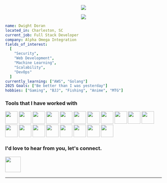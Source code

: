 <p align="center">
  <img src="https://capsule-render.vercel.app/api?&animation=fadeIn&type=waving&color=gradient&height=150&width=auto&text=Dwight%20Doran&desc=Software%20Engineer&fontAlignY=35&descAlignY=65"/>
</p>
<!-- <p align="center">
  <img src="https://media.tenor.com/jAhABeTndDYAAAAj/luffy-one.gif"/>
</p> -->
<p align="center" size="100px">
  <img src="https://media.giphy.com/media/4YZLJtuq28dgoXBy1D/giphy.gif?cid=790b76111lkm6ckf63enwo5lvk0agwicvj0irbl0tlo0db8z&ep=v1_gifs_search&rid=giphy.gif&ct=g"/>
</p>

```yml
name: Dwight Doran
located_in: Charleston, SC
current_job: Full Stack Developer
company: Alpha Omega Integration
fields_of_interest:
  [
    "Security",
    "Web Development",
    "Machine Learning",
    "Scalability",
    "DevOps"
  ]
currently_learning: ["AWS", "Golang"]
2025 Goals: ["Be better than I was yesterday"]
hobbies: ["Gaming", "BJJ", "Fishing", "Anime", "MTG"]
```

### Tools that I have worked with
<p>
  <img src="https://cdn.jsdelivr.net/gh/devicons/devicon/icons/javascript/javascript-original.svg" height="40px" width="auto"/>
  <img src="https://cdn.jsdelivr.net/gh/devicons/devicon/icons/typescript/typescript-original.svg" height="40px" width="auto"/>  
  <img src="https://cdn.jsdelivr.net/gh/devicons/devicon/icons/nodejs/nodejs-original.svg" height="40px" width="auto"/>
  <img src="https://cdn.jsdelivr.net/gh/devicons/devicon/icons/react/react-original.svg" height="40px" width="auto"/>
  <img src="https://cdn.jsdelivr.net/gh/devicons/devicon/icons/jest/jest-plain.svg" height="40px" width="auto"/>
  <img src="https://cdn.jsdelivr.net/gh/devicons/devicon/icons/ruby/ruby-original.svg" height="40px" width="auto"/>
  <img src="https://cdn.jsdelivr.net/gh/devicons/devicon/icons/rails/rails-original-wordmark.svg" height="40px" width="auto"/>
  <img src="https://cdn.jsdelivr.net/gh/devicons/devicon/icons/rspec/rspec-original.svg" height="40px" width="auto"/>
  <img src="https://cdn.jsdelivr.net/gh/devicons/devicon/icons/python/python-original.svg" height="40px" width="auto"/>
  <img src="https://cdn.jsdelivr.net/gh/devicons/devicon/icons/sass/sass-original.svg" height="40px" width="auto"/>
  <img src="https://cdn.jsdelivr.net/gh/devicons/devicon/icons/docker/docker-original.svg" height="40px" width="auto"/>
  <img src="https://cdn.jsdelivr.net/gh/devicons/devicon/icons/mysql/mysql-original.svg" height="40px" width="auto"/>
  <img src="https://cdn.jsdelivr.net/gh/devicons/devicon/icons/postgresql/postgresql-original.svg" height="40px" width="auto"/>
  <img src="https://cdn.jsdelivr.net/gh/devicons/devicon/icons/redis/redis-plain-wordmark.svg" height="40px" width="auto"/> 
  <img src="https://cdn.jsdelivr.net/gh/devicons/devicon/icons/nginx/nginx-original.svg" height="40px" width="auto"/>
  <img src="https://cdn.jsdelivr.net/gh/devicons/devicon/icons/redux/redux-original.svg" height="40px" width="auto"/>
  <img src="https://cdn.jsdelivr.net/gh/devicons/devicon/icons/apachekafka/apachekafka-original.svg" height="40px" width="auto"/>
  <img src="https://cdn.jsdelivr.net/gh/devicons/devicon/icons/amazonwebservices/amazonwebservices-plain-wordmark.svg" height="40px" width="auto"/>  
  <img src="https://cdn.jsdelivr.net/gh/devicons/devicon/icons/jira/jira-original-wordmark.svg" height="40px" width="auto"/>        
<p/>

### I'd love to hear from you, let's connect. 

<a href="https://www.linkedin.com/in/dwightdoran">
  <img src="https://cdn.jsdelivr.net/gh/devicons/devicon/icons/linkedin/linkedin-original.svg" height="50px" width="auto" /> 
<a/>
<br/>
  
---
  
<!-- [![Dwight's GitHub stats](https://github-readme-stats.vercel.app/api?username=dwightdoran&theme=radical&show_icons=true)](https://github.com/dwightdoran/github-readme-stats) -->
